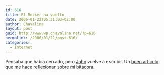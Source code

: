```yaml
---
id: 616
title: El Rocker ha vuelto
date: 2006-01-22T05:31:03+02:00
author: Chavalina
layout: post
guid: http://www.wp.chavalina.net/?p=616
permalink: /2006/01/22/post-616/
categories:
  - Internet
---
```

Pensaba que había cerrado, pero <a href="http://www.trovadores.org/salvaje/" target="_blank">John</a> vuelve a escribir. Un <a href="http://www.trovadores.org/salvaje/2006/01/del_web_20_al_bloggin_20.html" target="_blank">buen artículo</a> que me hace reflexionar sobre mi bitácora.
